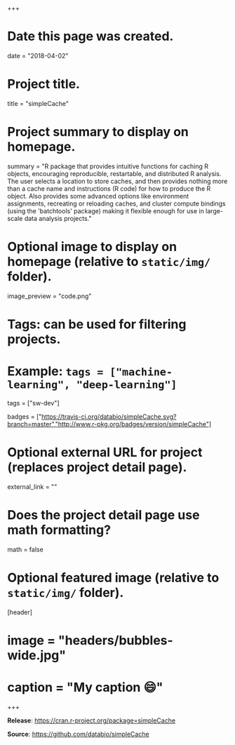 +++
# Date this page was created.
date = "2018-04-02"

# Project title.
title = "simpleCache"

# Project summary to display on homepage.
summary = "R package that provides intuitive functions for caching R objects, encouraging reproducible, restartable, and distributed R analysis. The user selects a location to store caches, and then provides nothing more than a cache name and instructions (R code) for how to produce the R object. Also provides some advanced options like environment assignments, recreating or reloading caches, and cluster compute bindings (using the 'batchtools' package) making it flexible enough for use in large-scale data analysis projects."

# Optional image to display on homepage (relative to `static/img/` folder).
image_preview = "code.png"

# Tags: can be used for filtering projects.
# Example: `tags = ["machine-learning", "deep-learning"]`
tags = ["sw-dev"]

badges = ["https://travis-ci.org/databio/simpleCache.svg?branch=master","http://www.r-pkg.org/badges/version/simpleCache"]

# Optional external URL for project (replaces project detail page).
external_link = ""

# Does the project detail page use math formatting?
math = false

# Optional featured image (relative to `static/img/` folder).
[header]
# image = "headers/bubbles-wide.jpg"
# caption = "My caption :smile:"

+++

**Release**: https://cran.r-project.org/package=simpleCache

**Source**: https://github.com/databio/simpleCache